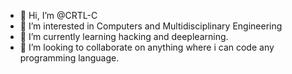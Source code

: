 - 👋 Hi, I’m @CRTL-C
- 👀 I’m interested in Computers and Multidisciplinary Engineering
- 🌱 I’m currently learning hacking and deeplearning.
- 💞️ I’m looking to collaborate on anything where i can code any programming language.
